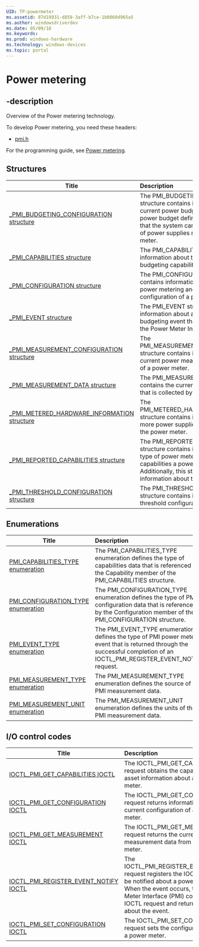 ```yaml
---
UID: TP:powermeter
ms.assetid: 87d19931-d859-3aff-b7ce-1b0060d965a5
ms.author: windowsdriverdev
ms.date: 05/09/18
ms.keywords: 
ms.prod: windows-hardware
ms.technology: windows-devices
ms.topic: portal
---
```


# Power metering

## -description

Overview of the Power metering technology.

To develop Power metering, you need these headers:

 * [pmi.h](..\pmi\index.md)

For the programming guide, see [Power metering](https://docs.microsoft.com/en-us/windows-hardware/drivers/powermeter).

## Structures

| Title   | Description   |
| ---- |:---- |
| [_PMI_BUDGETING_CONFIGURATION structure](..\pmi\ns-pmi-_pmi_budgeting_configuration.md) | The PMI_BUDGETING_CONFIGURATION structure contains information about the current power budget of a power meter. A power budget defines how much power that the system can consume from the set of power supplies monitored by the power meter. |
| [_PMI_CAPABILITIES structure](..\pmi\ns-pmi-_pmi_capabilities.md) | The PMI_CAPABILITIES structure contains information about the power metering and budgeting capabilities of a power meter. |
| [_PMI_CONFIGURATION structure](..\pmi\ns-pmi-_pmi_configuration.md) | The PMI_CONFIGURATION structure contains information about the current power metering and budgeting configuration of a power meter. |
| [_PMI_EVENT structure](..\pmi\ns-pmi-_pmi_event.md) | The PMI_EVENT structure contains information about a power metering and budgeting event that is signaled through the Power Meter Interface (PMI). |
| [_PMI_MEASUREMENT_CONFIGURATION structure](..\pmi\ns-pmi-_pmi_measurement_configuration.md) | The PMI_MEASUREMENT_CONFIGURATION structure contains information about the current power measurement configuration of a power meter. |
| [_PMI_MEASUREMENT_DATA structure](..\pmi\ns-pmi-_pmi_measurement_data.md) | The PMI_MEASUREMENT_DATA structure contains the current power measurement that is collected by a power meter. |
| [_PMI_METERED_HARDWARE_INFORMATION structure](..\pmi\ns-pmi-_pmi_metered_hardware_information.md) | The PMI_METERED_HARDWARE_INFORMATION structure contains information about one or more power supplies that are monitored by the power meter. |
| [_PMI_REPORTED_CAPABILITIES structure](..\pmi\ns-pmi-_pmi_reported_capabilities.md) | The PMI_REPORTED_CAPABILITIES structure contains information about the type of power metering and budgeting capabilities a power meter supports. Additionally, this structure contains asset information about the power meter itself. |
| [_PMI_THRESHOLD_CONFIGURATION structure](..\pmi\ns-pmi-_pmi_threshold_configuration.md) | The PMI_THRESHOLD_CONFIGURATION structure contains information about the threshold configuration of the power meter. |

## Enumerations

| Title   | Description   |
| ---- |:---- |
| [PMI_CAPABILITIES_TYPE enumeration](..\pmi\ne-pmi-pmi_capabilities_type.md) | The PMI_CAPABILITIES_TYPE enumeration defines the type of capabilities data that is referenced by the Capability member of the PMI_CAPABILITIES structure. |
| [PMI_CONFIGURATION_TYPE enumeration](..\pmi\ne-pmi-pmi_configuration_type.md) | The PMI_CONFIGURATION_TYPE enumeration defines the type of PMI configuration data that is referenced by the Configuration member of the PMI_CONFIGURATION structure. |
| [PMI_EVENT_TYPE enumeration](..\pmi\ne-pmi-pmi_event_type.md) | The PMI_EVENT_TYPE enumeration defines the type of PMI power meter event that is returned through the successful completion of an IOCTL_PMI_REGISTER_EVENT_NOTIFY request. |
| [PMI_MEASUREMENT_TYPE enumeration](..\pmi\ne-pmi-pmi_measurement_type.md) | The PMI_MEASUREMENT_TYPE enumeration defines the source of the PMI measurement data. |
| [PMI_MEASUREMENT_UNIT enumeration](..\pmi\ne-pmi-pmi_measurement_unit.md) | The PMI_MEASUREMENT_UNIT enumeration defines the units of the PMI measurement data. |

## I/O control codes

| Title   | Description   |
| ---- |:---- |
| [IOCTL_PMI_GET_CAPABILITIES IOCTL](..\pmi\ni-pmi-ioctl_pmi_get_capabilities.md) | The IOCTL_PMI_GET_CAPABILITIES request obtains the capability and asset information about a power meter. |
| [IOCTL_PMI_GET_CONFIGURATION IOCTL](..\pmi\ni-pmi-ioctl_pmi_get_configuration.md) | The IOCTL_PMI_GET_CONFIGURATION request returns information about the current configuration of a power meter. |
| [IOCTL_PMI_GET_MEASUREMENT IOCTL](..\pmi\ni-pmi-ioctl_pmi_get_measurement.md) | The IOCTL_PMI_GET_MEASUREMENT request returns the current measurement data from a power meter. |
| [IOCTL_PMI_REGISTER_EVENT_NOTIFY IOCTL](..\pmi\ni-pmi-ioctl_pmi_register_event_notify.md) | The IOCTL_PMI_REGISTER_EVENT_NOTIFY request registers the IOCTL initiator to be notified about a power meter event. When the event occurs, the Power Meter Interface (PMI) completes the IOCTL request and returns information about the event. |
| [IOCTL_PMI_SET_CONFIGURATION IOCTL](..\pmi\ni-pmi-ioctl_pmi_set_configuration.md) | The IOCTL_PMI_SET_CONFIGURATION request sets the configuration data for a power meter. |
